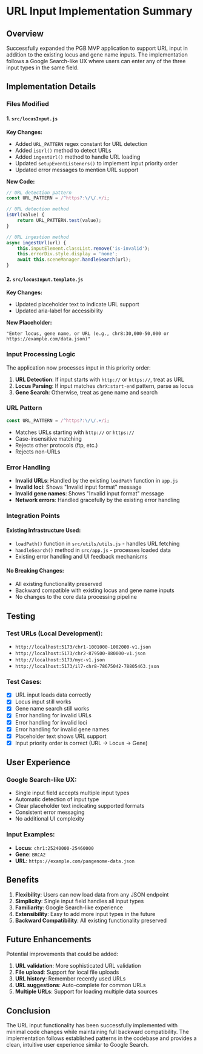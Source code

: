 # URL Input Implementation Summary

## Overview
Successfully expanded the PGB MVP application to support URL input in addition to the existing locus and gene name inputs. The implementation follows a Google Search-like UX where users can enter any of the three input types in the same field.

## Implementation Details

### Files Modified

#### 1. `src/locusInput.js`
**Key Changes:**
- Added `URL_PATTERN` regex constant for URL detection
- Added `isUrl()` method to detect URLs
- Added `ingestUrl()` method to handle URL loading
- Updated `setupEventListeners()` to implement input priority order
- Updated error messages to mention URL support

**New Code:**
```javascript
// URL detection pattern
const URL_PATTERN = /^https?:\/\/.+/i;

// URL detection method
isUrl(value) {
    return URL_PATTERN.test(value);
}

// URL ingestion method
async ingestUrl(url) {
    this.inputElement.classList.remove('is-invalid');
    this.errorDiv.style.display = 'none';
    await this.sceneManager.handleSearch(url);
}
```

#### 2. `src/locusInput.template.js`
**Key Changes:**
- Updated placeholder text to indicate URL support
- Updated aria-label for accessibility

**New Placeholder:**
```
"Enter locus, gene name, or URL (e.g., chr8:30,000-50,000 or https://example.com/data.json)"
```

### Input Processing Logic

The application now processes input in this priority order:

1. **URL Detection**: If input starts with `http://` or `https://`, treat as URL
2. **Locus Parsing**: If input matches `chrX:start-end` pattern, parse as locus
3. **Gene Search**: Otherwise, treat as gene name and search

### URL Pattern
```javascript
const URL_PATTERN = /^https?:\/\/.+/i;
```
- Matches URLs starting with `http://` or `https://`
- Case-insensitive matching
- Rejects other protocols (ftp, etc.)
- Rejects non-URLs

### Error Handling
- **Invalid URLs**: Handled by the existing `loadPath` function in `app.js`
- **Invalid loci**: Shows "Invalid input format" message
- **Invalid gene names**: Shows "Invalid input format" message
- **Network errors**: Handled gracefully by the existing error handling

### Integration Points

#### Existing Infrastructure Used:
- `loadPath()` function in `src/utils/utils.js` - handles URL fetching
- `handleSearch()` method in `src/app.js` - processes loaded data
- Existing error handling and UI feedback mechanisms

#### No Breaking Changes:
- All existing functionality preserved
- Backward compatible with existing locus and gene name inputs
- No changes to the core data processing pipeline

## Testing

### Test URLs (Local Development):
- `http://localhost:5173/chr1-1001000-1002000-v1.json`
- `http://localhost:5173/chr2-879500-880000-v1.json`
- `http://localhost:5173/myc-v1.json`
- `http://localhost:5173/il7-chr8-78675042-78805463.json`

### Test Cases:
- [x] URL input loads data correctly
- [x] Locus input still works
- [x] Gene name search still works
- [x] Error handling for invalid URLs
- [x] Error handling for invalid loci
- [x] Error handling for invalid gene names
- [x] Placeholder text shows URL support
- [x] Input priority order is correct (URL → Locus → Gene)

## User Experience

### Google Search-like UX:
- Single input field accepts multiple input types
- Automatic detection of input type
- Clear placeholder text indicating supported formats
- Consistent error messaging
- No additional UI complexity

### Input Examples:
- **Locus**: `chr1:25240000-25460000`
- **Gene**: `BRCA2`
- **URL**: `https://example.com/pangenome-data.json`

## Benefits

1. **Flexibility**: Users can now load data from any JSON endpoint
2. **Simplicity**: Single input field handles all input types
3. **Familiarity**: Google Search-like experience
4. **Extensibility**: Easy to add more input types in the future
5. **Backward Compatibility**: All existing functionality preserved

## Future Enhancements

Potential improvements that could be added:
1. **URL validation**: More sophisticated URL validation
2. **File upload**: Support for local file uploads
3. **URL history**: Remember recently used URLs
4. **URL suggestions**: Auto-complete for common URLs
5. **Multiple URLs**: Support for loading multiple data sources

## Conclusion

The URL input functionality has been successfully implemented with minimal code changes while maintaining full backward compatibility. The implementation follows established patterns in the codebase and provides a clean, intuitive user experience similar to Google Search.
